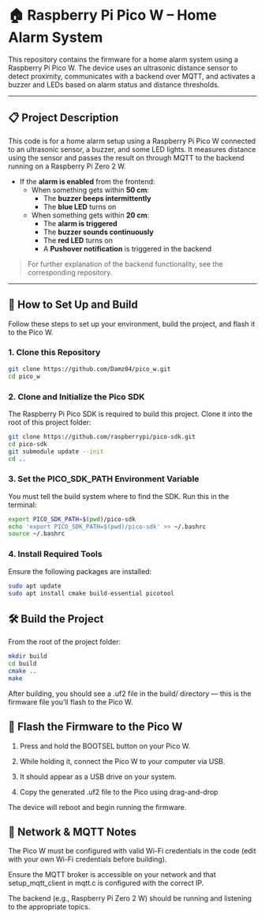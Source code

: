 # 🏠 Raspberry Pi Pico W – Home Alarm System

This repository contains the firmware for a home alarm system using a Raspberry Pi Pico W. The device uses an ultrasonic distance sensor to detect proximity, communicates with a backend over MQTT, and activates a buzzer and LEDs based on alarm status and distance thresholds.

---

## 📋 Project Description

This code is for a home alarm setup using a Raspberry Pi Pico W connected to an ultrasonic sensor, a buzzer, and some LED lights. It measures distance using the sensor and passes the result on through MQTT to the backend running on a Raspberry Pi Zero 2 W.

- If the **alarm is enabled** from the frontend:
  - When something gets within **50 cm**:
    - The **buzzer beeps intermittently**
    - The **blue LED** turns on
  - When something gets within **20 cm**:
    - The **alarm is triggered**
    - The **buzzer sounds continuously**
    - The **red LED** turns on
    - A **Pushover notification** is triggered in the backend

> For further explanation of the backend functionality, see the corresponding repository.

---

## 🚀 How to Set Up and Build

Follow these steps to set up your environment, build the project, and flash it to the Pico W.

### 1. Clone this Repository

```bash
git clone https://github.com/Damz04/pico_w.git
cd pico_w

```

### 2. Clone and Initialize the Pico SDK

The Raspberry Pi Pico SDK is required to build this project. Clone it into the root of this project folder:

```bash
git clone https://github.com/raspberrypi/pico-sdk.git
cd pico-sdk
git submodule update --init
cd ..

```

### 3. Set the PICO_SDK_PATH Environment Variable

You must tell the build system where to find the SDK. Run this in the terminal:

```bash
export PICO_SDK_PATH=$(pwd)/pico-sdk
echo 'export PICO_SDK_PATH=$(pwd)/pico-sdk' >> ~/.bashrc
source ~/.bashrc

```

### 4. Install Required Tools

Ensure the following packages are installed:

```bash
sudo apt update
sudo apt install cmake build-essential picotool

```

## 🛠️ Build the Project

From the root of the project folder:

```bash
mkdir build
cd build
cmake ..
make

```

After building, you should see a .uf2 file in the build/ directory — this is the firmware file you’ll flash to the Pico W.

## 🔌 Flash the Firmware to the Pico W

1. Press and hold the BOOTSEL button on your Pico W.

2. While holding it, connect the Pico W to your computer via USB.

3. It should appear as a USB drive on your system.

4. Copy the generated .uf2 file to the Pico using drag-and-drop

The device will reboot and begin running the firmware.

## 📡 Network & MQTT Notes

The Pico W must be configured with valid Wi-Fi credentials in the code (edit with your own Wi-Fi credentials before building).

Ensure the MQTT broker is accessible on your network and that setup_mqtt_client in mqtt.c is configured with the correct IP.

The backend (e.g., Raspberry Pi Zero 2 W) should be running and listening to the appropriate topics.